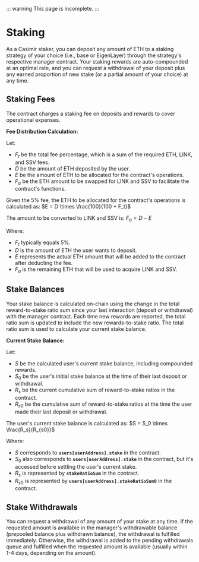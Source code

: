 ::: warning
This page is incomplete.
:::

# Staking

As a Casimir staker, you can deposit any amount of ETH to a staking strategy of your choice (i.e., base or EigenLayer) through the strategy's respective manager contract. Your staking rewards are auto-compounded at an optimal rate, and you can request a withdrawal of your deposit plus any earned proportion of new stake (or a partial amount of your choice) at any time.

## Staking Fees

The contract charges a staking fee on deposits and rewards to cover operational expenses.

**Fee Distribution Calculation:**

Let:

- $F_t$ be the total fee percentage, which is a sum of the required ETH, LINK, and SSV fees.
- $D$ be the amount of ETH deposited by the user.
- $E$ be the amount of ETH to be allocated for the contract's operations.
- $F_a$ be the ETH amount to be swapped for LINK and SSV to facilitate the contract's functions.

Given the 5% fee, the ETH to be allocated for the contract's operations is calculated as:
$E = D \times \frac{100}{100 + F_t}$

The amount to be converted to LINK and SSV is:
$F_a = D - E$

Where:

- $F_t$ typically equals 5%.
- $D$ is the amount of ETH the user wants to deposit.
- $E$ represents the actual ETH amount that will be added to the contract after deducting the fee.
- $F_a$ is the remaining ETH that will be used to acquire LINK and SSV.

## Stake Balances

Your stake balance is calculated on-chain using the change in the total reward-to-stake ratio sum since your last interaction (deposit or withdrawal) with the manager contract. Each time new rewards are reported, the total ratio sum is updated to include the new rewards-to-stake ratio. The total ratio sum is used to calculate your current stake balance.

**Current Stake Balance:**

Let:

- $S$ be the calculated user's current stake balance, including compounded rewards.
- $S_0$ be the user's initial stake balance at the time of their last deposit or withdrawal.
- $R_s$ be the current cumulative sum of reward-to-stake ratios in the contract.
- $R_{s0}$ be the cumulative sum of reward-to-stake ratios at the time the user made their last deposit or withdrawal.

The user's current stake balance is calculated as:
$S = S_0 \times \frac{R_s}{R_{s0}}$

Where:

- $S$ corresponds to **`users[userAddress].stake`** in the contract.
- $S_0$ also corresponds to **`users[userAddress].stake`** in the contract, but it's accessed before settling the user's current stake.
- $R_s$ is represented by **`stakeRatioSum`** in the contract.
- $R_{s0}$ is represented by **`users[userAddress].stakeRatioSum0`** in the contract.

## Stake Withdrawals

You can request a withdrawal of any amount of your stake at any time. If the requested amount is available in the manager's withdrawable balance (prepooled balance plus withdrawn balance), the withdrawal is fulfilled immediately. Otherwise, the withdrawal is added to the pending withdrawals queue and fulfilled when the requested amount is available (usually within 1-4 days, depending on the amount).